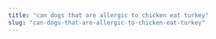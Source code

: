 ```yaml
---
title: "can dogs that are allergic to chicken eat turkey"
slug: "can-dogs-that-are-allergic-to-chicken-eat-turkey"
---
```


